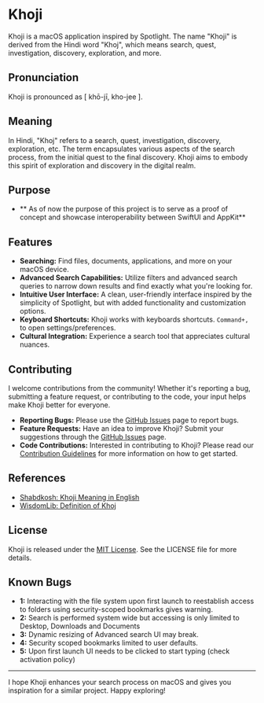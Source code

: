 # Khoji

Khoji is a macOS application inspired by Spotlight. The name "Khoji" is derived from the Hindi word "Khoj", which means search, quest, investigation, discovery, exploration, and more.

## Pronunciation

Khoji is pronounced as [ khō-jī, kho-jee ].

## Meaning

In Hindi, "Khoj" refers to a search, quest, investigation, discovery, exploration, etc. The term encapsulates various aspects of the search process, from the initial quest to the final discovery. Khoji aims to embody this spirit of exploration and discovery in the digital realm.

## Purpose
- ** As of now the purpose of this project is to serve as a proof of concept and showcase interoperability between SwiftUI and AppKit**


## Features

- **Searching:** Find files, documents, applications, and more on your macOS device.
- **Advanced Search Capabilities:** Utilize filters and advanced search queries to narrow down results and find exactly what you're looking for.
- **Intuitive User Interface:** A clean, user-friendly interface inspired by the simplicity of Spotlight, but with added functionality and customization options.
- **Keyboard Shortcuts:** Khoji works with keyboards shortcuts. `Command+,` to open settings/preferences.
- **Cultural Integration:** Experience a search tool that appreciates cultural nuances.

## Contributing

I welcome contributions from the community! Whether it's reporting a bug, submitting a feature request, or contributing to the code, your input helps make Khoji better for everyone.

- **Reporting Bugs:** Please use the [GitHub Issues](https://github.com/MF-Satti/Khoji/issues) page to report bugs.
- **Feature Requests:** Have an idea to improve Khoji? Submit your suggestions through the [GitHub Issues](https://github.com/MF-Satti/Khoji/issues) page.
- **Code Contributions:** Interested in contributing to Khoji? Please read our [Contribution Guidelines](#) for more information on how to get started.

## References

- [Shabdkosh: Khoji Meaning in English](https://www.shabdkosh.com/dictionary/hindi-english/khoji/khoji-meaning-in-english)
- [WisdomLib: Definition of Khoj](https://www.wisdomlib.org/definition/khoj)

## License

Khoji is released under the [MIT License](https://github.com/MF-Satti/Khoji/License). See the LICENSE file for more details.

## Known Bugs

- **1:** Interacting with the file system upon first launch to reestablish access to folders using security-scoped bookmarks gives warning.
- **2:** Search is performed system wide but accessing is only limited to Desktop, Downloads and Documents
- **3:** Dynamic resizing of Advanced search UI may break.
- **4:** Security scoped bookmarks limited to user defaults.
- **5:** Upon first launch UI needs to be clicked to start typing (check activation policy)

---

I hope Khoji enhances your search process on macOS and gives you inspiration for a similar project. Happy exploring!
